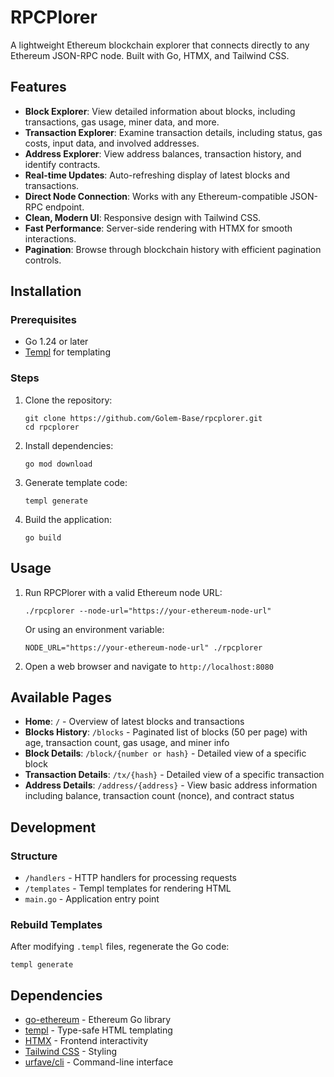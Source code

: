 # RPCPlorer

A lightweight Ethereum blockchain explorer that connects directly to any Ethereum JSON-RPC node. Built with Go, HTMX, and Tailwind CSS.

## Features

- **Block Explorer**: View detailed information about blocks, including transactions, gas usage, miner data, and more.
- **Transaction Explorer**: Examine transaction details, including status, gas costs, input data, and involved addresses.
- **Address Explorer**: View address balances, transaction history, and identify contracts.
- **Real-time Updates**: Auto-refreshing display of latest blocks and transactions.
- **Direct Node Connection**: Works with any Ethereum-compatible JSON-RPC endpoint.
- **Clean, Modern UI**: Responsive design with Tailwind CSS.
- **Fast Performance**: Server-side rendering with HTMX for smooth interactions.
- **Pagination**: Browse through blockchain history with efficient pagination controls.

## Installation

### Prerequisites

- Go 1.24 or later
- [Templ](https://github.com/a-h/templ) for templating

### Steps

1. Clone the repository:
   ```
   git clone https://github.com/Golem-Base/rpcplorer.git
   cd rpcplorer
   ```

2. Install dependencies:
   ```
   go mod download
   ```

3. Generate template code:
   ```
   templ generate
   ```

4. Build the application:
   ```
   go build
   ```

## Usage

1. Run RPCPlorer with a valid Ethereum node URL:
   ```
   ./rpcplorer --node-url="https://your-ethereum-node-url"
   ```

   Or using an environment variable:
   ```
   NODE_URL="https://your-ethereum-node-url" ./rpcplorer
   ```

2. Open a web browser and navigate to `http://localhost:8080`

## Available Pages

- **Home**: `/` - Overview of latest blocks and transactions
- **Blocks History**: `/blocks` - Paginated list of blocks (50 per page) with age, transaction count, gas usage, and miner info
- **Block Details**: `/block/{number or hash}` - Detailed view of a specific block
- **Transaction Details**: `/tx/{hash}` - Detailed view of a specific transaction
- **Address Details**: `/address/{address}` - View basic address information including balance, transaction count (nonce), and contract status

## Development

### Structure

- `/handlers` - HTTP handlers for processing requests
- `/templates` - Templ templates for rendering HTML
- `main.go` - Application entry point

### Rebuild Templates

After modifying `.templ` files, regenerate the Go code:

```
templ generate
```

## Dependencies

- [go-ethereum](https://github.com/ethereum/go-ethereum) - Ethereum Go library
- [templ](https://github.com/a-h/templ) - Type-safe HTML templating
- [HTMX](https://htmx.org/) - Frontend interactivity
- [Tailwind CSS](https://tailwindcss.com/) - Styling
- [urfave/cli](https://github.com/urfave/cli) - Command-line interface

